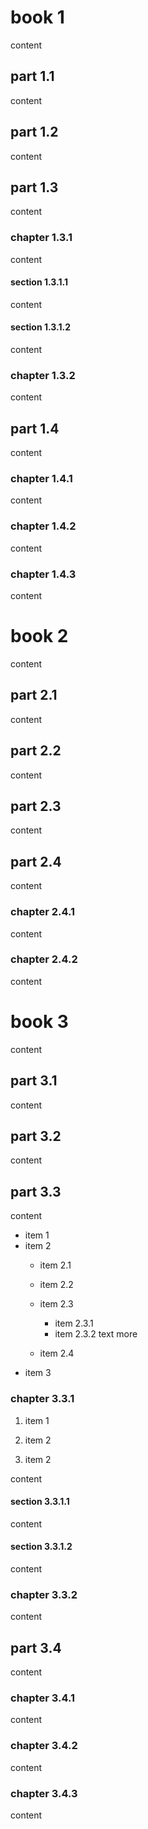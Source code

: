 
# book 1

content

## part 1.1

content

## part 1.2

content

## part 1.3

content

### chapter 1.3.1

content

#### section 1.3.1.1

content

#### section 1.3.1.2

content

### chapter 1.3.2

content

## part 1.4

content

### chapter 1.4.1

content

### chapter 1.4.2

content

### chapter 1.4.3

content

# book 2

content

## part 2.1

content

## part 2.2

content

## part 2.3

content

## part 2.4

content

### chapter 2.4.1

content

### chapter 2.4.2

content

# book 3

content

## part 3.1

content

## part 3.2

content

## part 3.3

content

- item 1
- item 2
  + item 2.1
  + item 2.2

  + item 2.3
    * item 2.3.1
    * item 2.3.2
      text
      more
  + item 2.4
- item 3

### chapter 3.3.1

1. item 1
2. item 2

3. item 2

content

#### section 3.3.1.1

content

#### section 3.3.1.2

content

### chapter 3.3.2

content

## part 3.4

content

### chapter 3.4.1

content

### chapter 3.4.2

content

### chapter 3.4.3

content
